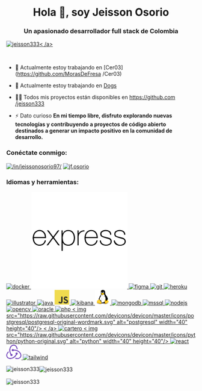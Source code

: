 <h1 align="center">Hola 👋, soy Jeisson Osorio</h1>
<h3 align="center">Un apasionado desarrollador full stack de Colombia</h3>

<p align="left"> <a href="https ://github.com/ryo-ma/github-profile-tropic"><img src="https://github-profile-tropico.vercel.app/?username=jeisson333" alt="jeisson333" />< /a> </p>

<p align="left"> <a href="https://twitter.com/" target="blank"><img src="https://img.shields.io/ twitter/follow/?logo=twitter&style=for-the-badge" alt="" /></a> </p>

- 🔭 Actualmente estoy trabajando en [Cer03](https://github.com/MorasDeFresa /Cer03)

- 🔭 Actualmente estoy trabajando en [Dogs](https://github.com/jeisson333/PI-Dogs-main)

- 👨‍💻 Todos mis proyectos están disponibles en [https://github.com /jeisson333](https://github.com/jeisson333)

- ⚡ Dato curioso **En mi tiempo libre, disfruto explorando nuevas tecnologías y contribuyendo a proyectos de código abierto destinados a generar un impacto positivo en la comunidad de desarrollo.**

<h3 align="left">Conéctate conmigo:</h3>
<p align="left">
<a href="https://linkedin.com/in//in/jeissonosorio97/" target="blank" ><img align="center" src="https://raw.githubusercontent.com/rahuldkjain/github-profile-readme-generator/master/src/images/icons/Social/linked-in-alt.svg" alt ="/in/jeissonosorio97/" height="30" width="40" /></a>
<a href="https://instagram.com/jf.osorio" target="blank"><img align ="center" src="https://raw.githubusercontent.com/rahuldkjain/github-profile-readme-generator/master/src/images/icons/Social/instagram.svg" alt="jf.osorio" height= "30" width="40" /></a>
</p>

<h3 align="left">Idiomas y herramientas:</h3>
<p align="left"> <a href="https://www.docker.com/" target="_blank" rel="noreferrer"> <img src="https://raw.githubusercontent.com/ devicons/devicon/master/icons/docker/docker-original-wordmark.svg" alt="docker" width="40" height="40"/> </a> <a href="https://expressjs. com" target="_blank" rel="noreferrer"> <img src="https://raw.githubusercontent.com/devicons/devicon/master/icons/express/express-original-wordmark.svg" alt="express " ancho="40" alto="40"/> </a> <a href="https://www.figma.com/" target="_blank" rel="noreferrer"> <img src="https ://www.vectorlogo.zone/logos/figma/figma-icon.svg" alt="figma" width="40" height="40"/> </a> <a href="https://git -scm.com/" target="_blank" rel="noreferrer"> <img src="https://www.vectorlogo.zone/logos/git-scm/git-scm-icon.svg" alt="git " ancho="40" alto="40"/> </a> <a href="https://heroku.com" target="_blank" rel="noreferrer"> <img src="https:// www.vectorlogo.zone/logos/heroku/heroku-icon.svg" alt="heroku" width="40" height="40"/> </a> <a href="https://www.adobe. com/in/products/illustrator.html" target="_blank" rel="noreferrer"> <img src="https://www.vectorlogo.zone/logos/adobe_illustrator/adobe_illustrator-icon.svg" alt="illustrator " ancho="40" alto="40"/> </a> <a href="https://www.java.com" target="_blank" rel="noreferrer"> <img src="https: //raw.githubusercontent.com/devicons/devicon/master/icons/java/java-original.svg" alt="java" width="40" height="40"/> </a> <a href=" https://developer.mozilla.org/en-US/docs/Web/JavaScript" target="_blank" rel="noreferrer"> <img src="https://raw.githubusercontent.com/devicons/devicon/ master/icons/javascript/javascript-original.svg" alt="javascript" width="40" height="40"/> </a> <a href="https://www.elastic.co/kibana" target="_blank" rel="noreferrer"> <img src="https://www.vectorlogo.zone/logos/elasticco_kibana/elasticco_kibana-icon.svg" alt="kibana" width="40" height="40"/> </a> <a href="https://www.linux.org/" target="_blank" rel="noreferrer"> <img src="https://raw.githubusercontent.com/devicons/devicon/master/icons/linux/linux-original.svg" alt="linux" width="40" height="40"/> </ a> <a href="https://www.mongodb.com/" target="_blank" rel="noreferrer"> <img src="https://raw.githubusercontent.com/devicons/devicon/master/ icon/mongodb/mongodb-original-wordmark.svg" alt="mongodb" width="40" height="40"/> </a> <a href="https://www.microsoft.com/en- us/sql-server" target="_blank" rel="noreferrer"> <img src="https://www.svgrepo.com/show/303229/microsoft-sql-server-logo.svg" alt="mssql " ancho="40" alto="40"/> </a> <a href="https://nodejs.org" target="_blank" rel="noreferrer"> <img src="https:// raw.githubusercontent.com/devicons/devicon/master/icons/nodejs/nodejs-original-wordmark.svg" alt="nodejs" width="40" height="40"/> </a> <a href=" https://opencv.org/" target="_blank" rel="noreferrer"> <img src="https://www.vectorlogo.zone/logos/opencv/opencv-icon.svg" alt="opencv" ancho="40" alto="40"/> </a> <a href="https://www.oracle.com/" target="_blank" rel="noreferrer"> <img src="https: //raw.githubusercontent.com/devicons/devicon/master/icons/oracle/oracle-original.svg" alt="oracle" width="40" height="40"/> </a> <a href=" https://www.php.net" target="_blank" rel="noreferrer"> <img src="https://raw.githubusercontent.com/devicons/devicon/master/icons/php/php-original. svg" alt="php" width="40" height="40"/> </a> <a href="https://www.postgresql.org" target="_blank" rel="noreferrer"> < img src="https://raw.githubusercontent.com/devicons/devicon/master/icons/postgresql/postgresql-original-wordmark.svg" alt="postgresql" width="40" height="40"/> < /a> <a href="https://postman.com" target="_blank" rel="noreferrer"> <img src="https://www.vectorlogo.zone/logos/getpostman/getpostman-icon.svg" alt="cartero" ancho="40" altura="40"/> </a> <a href="https://www.python.org" target="_blank" rel="noreferrer"> < img src="https://raw.githubusercontent.com/devicons/devicon/master/icons/python/python-original.svg" alt="python" width="40" height="40"/> </a > <a href="https://reactjs.org/" target="_blank" rel="noreferrer"> <img src="https://raw.githubusercontent.com/devicons/devicon/master/icons/react /react-original-wordmark.svg" alt="react" width="40" height="40"/> </a> <a href="https://redux.js.org" target="_blank" rel="noreferrer"> <img src="https://raw.githubusercontent.com/devicons/devicon/master/icons/redux/redux-original.svg" alt="redux" width="40" height=" 40"/> </a> <a href="https://tailwindcss.com/" target="_blank" rel="noreferrer"> <img src="https://www.vectorlogo.zone/logos/ tailwindcss/tailwindcss-icon.svg" alt="tailwind" width="40" height="40"/> </a> </p>

<p><img align="left" src="https://github-readme-stats.vercel.app/api/top-langs?username=jeisson333&show_icons=true&locale=en&layout=compact" alt="jeisson333" /> </p>

<p> <img align="center" src="https://github-readme-stats.vercel.app/api?username=jeisson333&show_icons=true&locale=en" alt="jeisson333" /> </p>

<p><img align="center" src="https://github-readme-streak-stats.herokuapp.com/?user=jeisson333&" alt="jeisson333" /></p>

